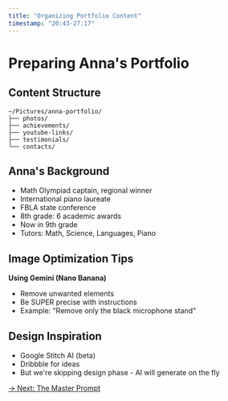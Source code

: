 ```yaml
---
title: "Organizing Portfolio Content"
timestamp: "20:43-27:17"
---
```


# Preparing Anna's Portfolio

## Content Structure

```
~/Pictures/anna-portfolio/
├── photos/
├── achievements/
├── youtube-links/
├── testimonials/
└── contacts/
```

## Anna's Background

- Math Olympiad captain, regional winner
- International piano laureate
- FBLA state conference
- 8th grade: 6 academic awards
- Now in 9th grade
- Tutors: Math, Science, Languages, Piano

## Image Optimization Tips

**Using Gemini (Nano Banana)**
- Remove unwanted elements
- Be SUPER precise with instructions
- Example: "Remove only the black microphone stand"

## Design Inspiration

- Google Stitch AI (beta)
- Dribbble for ideas
- But we're skipping design phase - AI will generate on the fly

[→ Next: The Master Prompt](06-master-prompt.md)